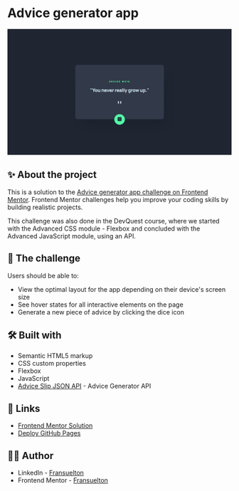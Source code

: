 # Advice generator app

![](./design/desktop-design.jpg)

## ✨ About the project

This is a solution to the [Advice generator app challenge on Frontend Mentor](https://www.frontendmentor.io/challenges/advice-generator-app-QdUG-13db). Frontend Mentor challenges help you improve your coding skills by building realistic projects.

This challenge was also done in the DevQuest course, where we started with the Advanced CSS module - Flexbox and concluded with the Advanced JavaScript module, using an API.

## 🎯 The challenge

Users should be able to:

- View the optimal layout for the app depending on their device's screen size
- See hover states for all interactive elements on the page
- Generate a new piece of advice by clicking the dice icon

## 🛠️ Built with

- Semantic HTML5 markup
- CSS custom properties
- Flexbox
- JavaScript
- [Advice Slip JSON API](https://api.adviceslip.com/) - Advice Generator API

## 🔗 Links

- [Frontend Mentor Solution](https://your-solution-url.com)
- [Deploy GitHub Pages](https://fransuelton.github.io/advice-generator-app/)

## 🧑‍💻 Author

- LinkedIn - [Fransuelton](https://www.linkedin.com/in/fransuelton/)
- Frontend Mentor - [Fransuelton](https://www.frontendmentor.io/profile/Fransuelton)